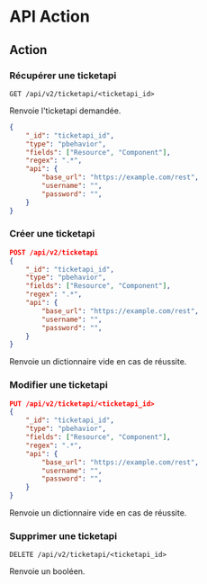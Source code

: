 # API Action

## Action

### Récupérer une ticketapi

```
GET /api/v2/ticketapi/<ticketapi_id>
```

Renvoie l'ticketapi demandée.

```json
{
    "_id": "ticketapi_id",
    "type": "pbehavior",
    "fields": ["Resource", "Component"],
    "regex": ".*",
    "api": {
        "base_url": "https://example.com/rest",
        "username": "",
        "password": "",
    }
}
```

### Créer une ticketapi

```json
POST /api/v2/ticketapi
{
    "_id": "ticketapi_id",
    "type": "pbehavior",
    "fields": ["Resource", "Component"],
    "regex": ".*",
    "api": {
        "base_url": "https://example.com/rest",
        "username": "",
        "password": "",
    }
}
```

Renvoie un dictionnaire vide en cas de réussite.

### Modifier une ticketapi

```json
PUT /api/v2/ticketapi/<ticketapi_id>
{
    "_id": "ticketapi_id",
    "type": "pbehavior",
    "fields": ["Resource", "Component"],
    "regex": ".*",
    "api": {
        "base_url": "https://example.com/rest",
        "username": "",
        "password": "",
    }
}
```

Renvoie un dictionnaire vide en cas de réussite.

### Supprimer une ticketapi

```
DELETE /api/v2/ticketapi/<ticketapi_id>
```

Renvoie un booléen.
